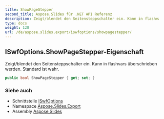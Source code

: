 ```yaml
---
title: ShowPageStepper
second_title: Aspose.Slides für .NET API Referenz
description: Zeigt/blendet den Seitensteppschalter ein. Kann in flashvars überschrieben werden. Standard ist wahr.
type: docs
weight: 120
url: /de/aspose.slides.export/iswfoptions/showpagestepper/
---
```


## ISwfOptions.ShowPageStepper-Eigenschaft

Zeigt/blendet den Seitensteppschalter ein. Kann in flashvars überschrieben werden. Standard ist wahr.

```csharp
public bool ShowPageStepper { get; set; }
```

### Siehe auch

* Schnittstelle [ISwfOptions](../../iswfoptions)
* Namespace [Aspose.Slides.Export](../../iswfoptions)
* Assembly [Aspose.Slides](../../../)

<!-- DO NOT EDIT: generiert von xmldocmd für Aspose.Slides.dll -->